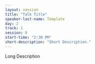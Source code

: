 ```yaml
---
layout: session
title: "Talk Title"
speaker-last-name: Template
day: 2
track: 1
session: 9
start-time: "2:30 PM"
short-description: "Short Description."
---
```


Long Description